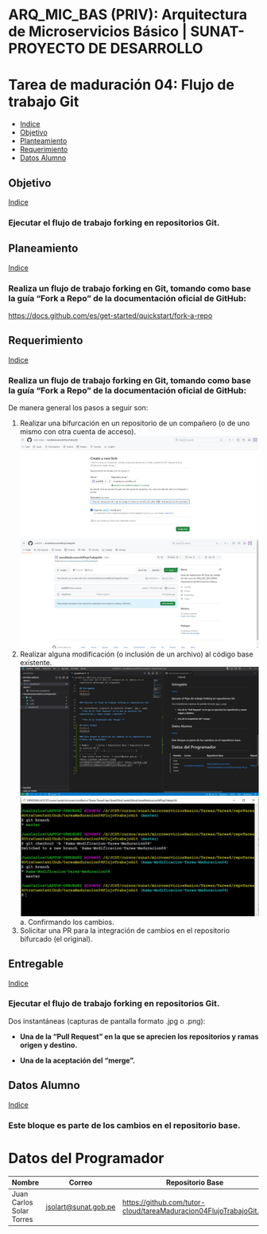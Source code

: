 # ARQ_MIC_BAS (PRIV): Arquitectura de Microservicios Básico | SUNAT-PROYECTO DE DESARROLLO
# Tarea de maduración 04: Flujo de trabajo Git
- [Indice](#indice)
- [Objetivo](#objetivo)
- [Planteamiento](#planeamiento)
- [Requerimiento](#requerimiento)
- [Datos Alumno](#datos-alumno)

## Objetivo                                             
[Indice](#indice)                                                                
### Ejecutar el flujo de trabajo forking en repositorios Git.

## Planeamiento                                             
[Indice](#indice)                                                                

### Realiza un flujo de trabajo forking en Git, tomando como base la guía “Fork a Repo” de la documentación oficial de GitHub:

<https://docs.github.com/es/get-started/quickstart/fork-a-repo>

## Requerimiento                                             
[Indice](#indice)                                                                

### Realiza un flujo de trabajo forking en Git, tomando como base la guía “Fork a Repo” de la documentación oficial de GitHub:

De manera general los pasos a seguir son:
1. Realizar una bifurcación en un repositorio de un compañero (o de uno mismo con otra cuenta de acceso).
![IMAGEN_1](img/1.JPG)
![IMAGEN_2](img/2.JPG)
2. Realizar alguna modificación (o inclusión de un archivo) al código base existente.
![IMAGEN_3](img/3.JPG)
![IMAGEN_3](img/4.JPG)
a. Confirmando los cambios.
3. Solicitar una PR para la integración de cambios en el repositorio bifurcado (el original).

## Entregable                                             
[Indice](#indice)                                                                

### Ejecutar el flujo de trabajo forking en repositorios Git.

Dos instantáneas (capturas de pantalla formato .jpg o .png):
- **Una de la “Pull Request” en la que se aprecien los repositorios y ramas origen y destino.**

- **Una de la aceptación del “merge”.**

## Datos Alumno                                             
[Indice](#indice)                                                                
### Este bloque es parte de los cambios en el repositorio base.
# Datos del Programador

| Nombre      | Correo | Repositorio Base | Repositorio donde se solicita PR |
|-------------|------|---------------------------|-------------|
| Juan Carlos Solar Torres  | jsolart@sunat.gob.pe   | <https://github.com/tutor-cloud/tareaMaduracion04FlujoTrabajoGit.git>| <https://github.com/jcst2019/tareaMaduracion04FlujoTrabajoGit.git>      |


